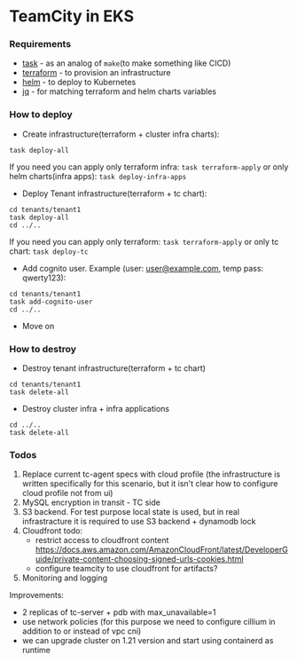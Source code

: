 # TeamCity in EKS

### Requirements

- [task](https://taskfile.dev/) - as an analog of `make`(to make something like CICD)
- [terraform](https://http://terraform.io/) - to provision an infrastructure
- [helm](https://helm.sh/) - to deploy to Kubernetes
- [jq](https://github.com/stedolan/jq) - for matching terraform and helm charts variables

### How to deploy

- Create infrastructure(terraform + cluster infra charts):
```shell
task deploy-all
```
If you need you can apply only terraform infra: `task terraform-apply` or only helm charts(infra apps): `task deploy-infra-apps`  

- Deploy Tenant infrastructure(terraform + tc chart): 
```shell
cd tenants/tenant1
task deploy-all
cd ../..
```
If you need you can apply only terraform: `task terraform-apply` or only tc chart: `task deploy-tc`  

- Add cognito user. Example (user: user@example.com, temp pass: qwerty123):
```shell
cd tenants/tenant1
task add-cognito-user
cd ../..
```

- Move on

### How to destroy

- Destroy tenant infrastructure(terraform + tc chart)
```shell
cd tenants/tenant1
task delete-all
```
- Destroy cluster infra + infra applications
```
cd ../..
task delete-all
```

### Todos
1. Replace current tc-agent specs with cloud profile (the infrastructure is written specifically for this scenario, but it isn't clear how to configure cloud profile not from ui)
2. MySQL encryption in transit - TC side
3. S3 backend. For test purpose local state is used, but in real infrastracture it is required to use S3 backend + dynamodb lock
4. Cloudfront todo: 
   - restrict access to cloudfront content https://docs.aws.amazon.com/AmazonCloudFront/latest/DeveloperGuide/private-content-choosing-signed-urls-cookies.html
   - configure teamcity to use cloudfront for artifacts?
5. Monitoring and logging

Improvements:
- 2 replicas of tc-server + pdb with max_unavailable=1
- use network policies (for this purpose we need to configure cillium in addition to or instead of vpc cni)
- we can upgrade cluster on 1.21 version and start using containerd as runtime 
